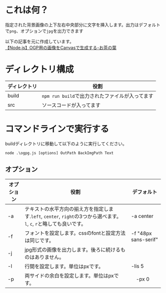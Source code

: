 # これは何？
指定された背景画像の上下左右中央部分に文字を挿入します。出力はデフォルトで`png`、オプションで`jpg`を出力できます

以下の記事を元に作成しています。  
[【Node.js】OGP用の画像をCanvasで生成する-お茶の葉](https:)

# ディレクトリ構成
| ディレクトリ | 役割 |
| ----------- | ---- |
| build | `npm run build`で出力されたファイルが入ってます |  
| src | ソースコードが入ってます | 

# コマンドラインで実行する
buildディレクトリに移動して以下のように実行してください。
```
node .\ogpg.js [options] OutPath BackImgPath Text 
```

## オプション
| オプション | 役割 | デフォルト | 
| ----------- | ---- | --- | 
| -a | テキストの水平方向の揃え方を指定します.`left`, `center`, `right`の3つから選べます。  `l`, `c`, `r`と略しても良いです。| -a center |
| -f | フォントを設定します。cssのfontと設定方法は同じです。 | -f "48px sans-serif"|
| -j | jpg形式の画像を出力します。後ろに続けるものはありません。 | |
| -l | 行間を設定します。単位はpxです。 | -lis 5 | -lis 0|
| -p | 両サイドの余白を設定します。単位はpxです。 |　-px 0 |  
